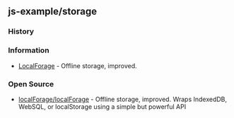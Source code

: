 ## js-example/storage

### History


### Information
- [LocalForage](http://localforage.github.io/localForage/) - Offline storage, improved.

### Open Source
- [localForage/localForage](https://github.com/localForage/localForage) - Offline storage, improved. Wraps IndexedDB, WebSQL, or localStorage using a simple but powerful API


